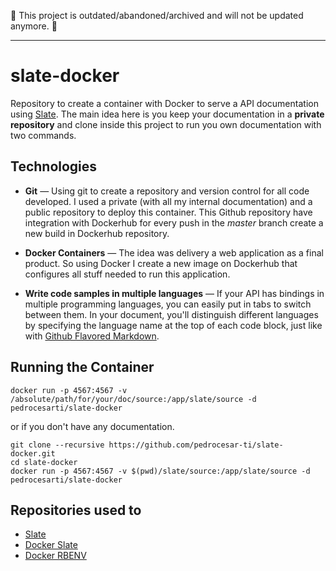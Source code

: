 :rotating_light: This project is outdated/abandoned/archived and will not be updated anymore. :rotating_light:

-------------

# slate-docker
Repository to create a container with Docker to serve a API documentation using [Slate](https://github.com/tripit/slate). The main idea here is you keep your documentation in a **private repository** and clone inside this project to run you own documentation with two commands. 

Technologies
------------

* **Git** — Using git to create a repository and version control for all code developed. I used a private (with all my internal documentation) and a public repository to deploy this container. This Github repository have integration with Dockerhub for every push in the *master* branch create a new build in Dockerhub repository.

* **Docker Containers** — The idea was delivery a web application as a final product. So using Docker I create a new image on Dockerhub that configures all stuff needed to run this application.

* **Write code samples in multiple languages** — If your API has bindings in multiple programming languages, you can easily put in tabs to switch between them. In your document, you'll distinguish different languages by specifying the language name at the top of each code block, just like with [Github Flavored Markdown](https://guides.github.com/features/mastering-markdown/).



Running the Container
------------------------------
```shell
docker run -p 4567:4567 -v /absolute/path/for/your/doc/source:/app/slate/source -d pedrocesarti/slate-docker
```
or if you don't have any documentation.

```shell
git clone --recursive https://github.com/pedrocesar-ti/slate-docker.git
cd slate-docker
docker run -p 4567:4567 -v $(pwd)/slate/source:/app/slate/source -d pedrocesarti/slate-docker
```


Repositories used to 
---------------------------------

* [Slate](https://github.com/tripit/slate)
* [Docker Slate](https://github.com/tutumcloud/slate)
* [Docker RBENV](https://github.com/tcnksm/dockerfile-rbenv)
